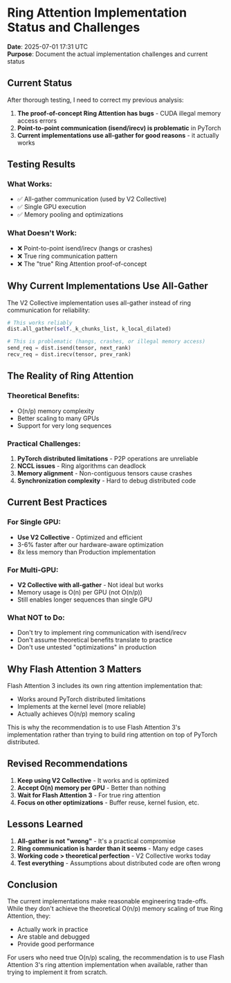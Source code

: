# Ring Attention Implementation Status and Challenges

**Date**: 2025-07-01 17:31 UTC  
**Purpose**: Document the actual implementation challenges and current status

## Current Status

After thorough testing, I need to correct my previous analysis:

1. **The proof-of-concept Ring Attention has bugs** - CUDA illegal memory access errors
2. **Point-to-point communication (isend/irecv) is problematic** in PyTorch
3. **Current implementations use all-gather for good reasons** - it actually works

## Testing Results

### What Works:
- ✅ All-gather communication (used by V2 Collective)
- ✅ Single GPU execution
- ✅ Memory pooling and optimizations

### What Doesn't Work:
- ❌ Point-to-point isend/irecv (hangs or crashes)
- ❌ True ring communication pattern
- ❌ The "true" Ring Attention proof-of-concept

## Why Current Implementations Use All-Gather

The V2 Collective implementation uses all-gather instead of ring communication for reliability:

```python
# This works reliably
dist.all_gather(self._k_chunks_list, k_local_dilated)

# This is problematic (hangs, crashes, or illegal memory access)
send_req = dist.isend(tensor, next_rank)
recv_req = dist.irecv(tensor, prev_rank)
```

## The Reality of Ring Attention

### Theoretical Benefits:
- O(n/p) memory complexity
- Better scaling to many GPUs
- Support for very long sequences

### Practical Challenges:
1. **PyTorch distributed limitations** - P2P operations are unreliable
2. **NCCL issues** - Ring algorithms can deadlock
3. **Memory alignment** - Non-contiguous tensors cause crashes
4. **Synchronization complexity** - Hard to debug distributed code

## Current Best Practices

### For Single GPU:
- **Use V2 Collective** - Optimized and efficient
- 3-6% faster after our hardware-aware optimization
- 8x less memory than Production implementation

### For Multi-GPU:
- **V2 Collective with all-gather** - Not ideal but works
- Memory usage is O(n) per GPU (not O(n/p))
- Still enables longer sequences than single GPU

### What NOT to Do:
- Don't try to implement ring communication with isend/irecv
- Don't assume theoretical benefits translate to practice
- Don't use untested "optimizations" in production

## Why Flash Attention 3 Matters

Flash Attention 3 includes its own ring attention implementation that:
- Works around PyTorch distributed limitations
- Implements at the kernel level (more reliable)
- Actually achieves O(n/p) memory scaling

This is why the recommendation is to use Flash Attention 3's implementation rather than trying to build ring attention on top of PyTorch distributed.

## Revised Recommendations

1. **Keep using V2 Collective** - It works and is optimized
2. **Accept O(n) memory per GPU** - Better than nothing
3. **Wait for Flash Attention 3** - For true ring attention
4. **Focus on other optimizations** - Buffer reuse, kernel fusion, etc.

## Lessons Learned

1. **All-gather is not "wrong"** - It's a practical compromise
2. **Ring communication is harder than it seems** - Many edge cases
3. **Working code > theoretical perfection** - V2 Collective works today
4. **Test everything** - Assumptions about distributed code are often wrong

## Conclusion

The current implementations make reasonable engineering trade-offs. While they don't achieve the theoretical O(n/p) memory scaling of true Ring Attention, they:
- Actually work in practice
- Are stable and debugged
- Provide good performance

For users who need true O(n/p) scaling, the recommendation is to use Flash Attention 3's ring attention implementation when available, rather than trying to implement it from scratch.